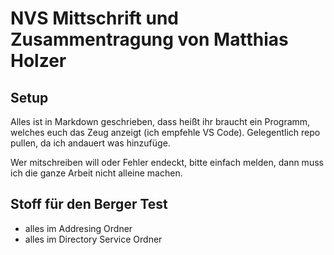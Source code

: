 # NVS Mittschrift und Zusammentragung von Matthias Holzer

## Setup
Alles ist in Markdown geschrieben, dass heißt ihr braucht ein Programm, welches euch das Zeug anzeigt (ich empfehle VS Code). Gelegentlich repo pullen, da ich andauert was hinzufüge.

Wer mitschreiben will oder Fehler endeckt, bitte einfach melden, dann muss ich die ganze Arbeit nicht alleine machen.

## Stoff für den Berger Test
* alles im Addresing Ordner
* alles im Directory Service Ordner
